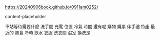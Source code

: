 https://20240906book.github.io/0911am0252/

content-placeholder


 車站等待需要什麼
  洗手間
   充電
    位置
     冷氣
      時間 
       還有呢 購物 購票
       伴手禮 特產 最近的
       熱食 冷時
        飲水
        衣服 洗衣間
         浴室 換洗是
